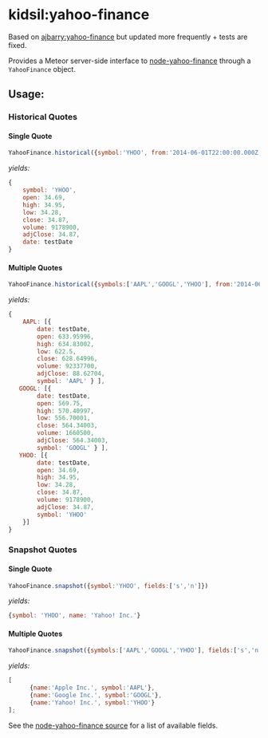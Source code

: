kidsil:yahoo-finance
====================

Based on [ajbarry:yahoo-finance](https://github.com/ajbarry/meteor-yahoo-finance) but updated more frequently + tests are fixed.

Provides a Meteor server-side interface to [node-yahoo-finance](https://github.com/pilwon/node-yahoo-finance) through
a ```YahooFinance``` object.

## Usage:


### Historical Quotes

#### Single Quote

```javascript
YahooFinance.historical({symbol:'YHOO', from:'2014-06-01T22:00:00.000Z', to:'2014-06-01T22:00:00.000Z'})
```

*yields:*

```javascript
{
    symbol: 'YHOO',
    open: 34.69,
    high: 34.95,
    low: 34.28,
    close: 34.87,
    volume: 9178900,
    adjClose: 34.87,
    date: testDate
}
```

#### Multiple Quotes

```javascript
YahooFinance.historical({symbols:['AAPL','GOOGL','YHOO'], from:'2014-06-01T22:00:00.000Z', to:'2014-06-01T22:00:00.000Z'})
```

*yields:*

```javascript
{
    AAPL: [{ 
        date: testDate,
        open: 633.95996,
        high: 634.83002,
        low: 622.5,
        close: 628.64996,
        volume: 92337700,
        adjClose: 88.62704,
        symbol: 'AAPL' } ],
   GOOGL: [{
        date: testDate,
        open: 569.75,
        high: 570.40997,
        low: 556.70001,
        close: 564.34003,
        volume: 1660500,
        adjClose: 564.34003,
        symbol: 'GOOGL' } ],
   YHOO: [{
        date: testDate,
        open: 34.69,
        high: 34.95,
        low: 34.28,
        close: 34.87,
        volume: 9178900,
        adjClose: 34.87,
        symbol: 'YHOO'
    }]
}
```

### Snapshot Quotes

#### Single Quote

```javascript
YahooFinance.snapshot({symbol:'YHOO', fields:['s','n']})
```

*yields:*

```javascript
{symbol: 'YHOO', name: 'Yahoo! Inc.'}
```
#### Multiple Quotes

```javascript
YahooFinance.snapshot({symbols:['AAPL','GOOGL','YHOO'], fields:['s','n']})
```

*yields:*

```javascript
[
      {name:'Apple Inc.', symbol:'AAPL'},
      {name:'Google Inc.', symbol:'GOOGL'},
      {name:'Yahoo! Inc.', symbol:'YHOO'}
];
```

See the [node-yahoo-finance source](https://github.com/pilwon/node-yahoo-finance/blob/master/lib/index.js) for a list
of available fields.
